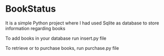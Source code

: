 # BookStatus
It is a simple Python project where I had used Sqlite as database to store information regarding books

To add books in your database run insert.py file

To retrieve or to purchase books, run purchase.py file
